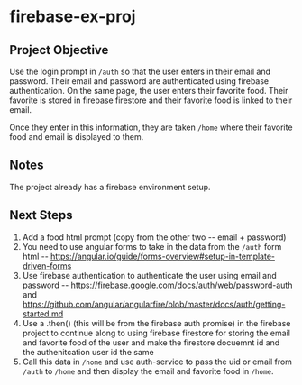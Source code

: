# firebase-ex-proj

## Project Objective

Use the login prompt in `/auth` so that the user enters in their email and password. Their email and password are authenticated using firebase authentication. 
On the same page, the user enters their favorite food. Their favorite is stored in firebase firestore and their favorite food is linked to their email.

Once they enter in this information, they are taken `/home` where their favorite food and email is displayed to them. 

## Notes

The project already has a firebase environment setup. 

## Next Steps

1. Add a food html prompt (copy from the other two -- email + password)
2. You need to use angular forms to take in the data from the `/auth` form html -- https://angular.io/guide/forms-overview#setup-in-template-driven-forms
3. Use firebase authentication to authenticate the user using email and password -- https://firebase.google.com/docs/auth/web/password-auth and https://github.com/angular/angularfire/blob/master/docs/auth/getting-started.md
4. Use a .then() (this will be from the firebase auth promise) in the firebase project to continue along to using firebase firestore for storing the email and favorite food of the user and make the firestore docuemnt id and the authenitcation user id the same
5. Call this data in `/home` and use auth-service to pass the uid or email from `/auth` to `/home` and then display the email and favorite food in `/home`.
